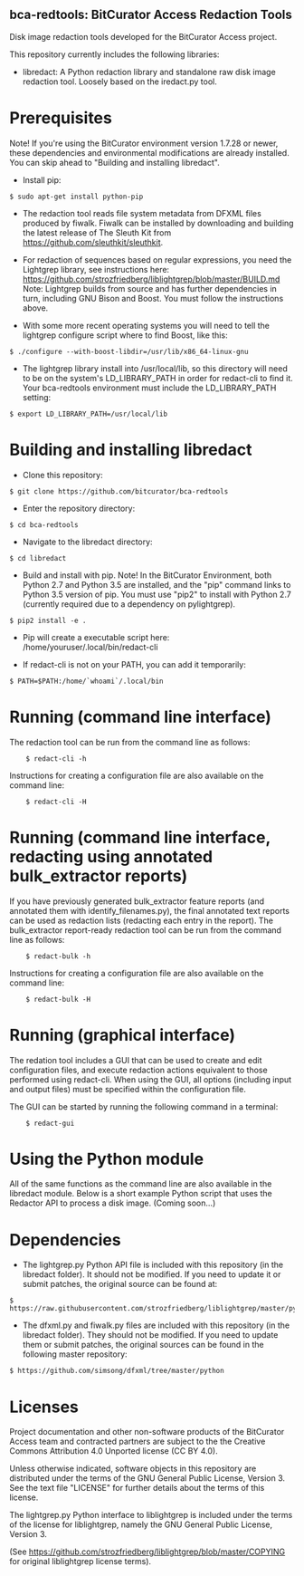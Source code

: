 bca-redtools: BitCurator Access Redaction Tools
-----------------------------------------------

Disk image redaction tools developed for the BitCurator Access project.

This repository currently includes the following libraries:

* libredact: A Python redaction library and standalone raw disk image redaction tool. Loosely based on the iredact.py tool.

# Prerequisites

Note! If you're using the BitCurator environment version 1.7.28 or newer, these dependencies and environmental modifications are already installed. You can skip ahead to "Building and installing libredact".

  * Install pip:
```shell
$ sudo apt-get install python-pip
```
  * The redaction tool reads file system metadata from DFXML files produced by fiwalk. Fiwalk can be installed by downloading and building the latest release of The Sleuth Kit from https://github.com/sleuthkit/sleuthkit.

  * For redaction of sequences based on regular expressions, you need the Lightgrep library, see instructions here:
https://github.com/strozfriedberg/liblightgrep/blob/master/BUILD.md
Note: Lightgrep builds from source and has further dependencies in turn, including GNU Bison and Boost. You must follow the instructions above.
  * With some more recent operating systems you will need to tell the lightgrep configure script where to find Boost, like this:
```shell
$ ./configure --with-boost-libdir=/usr/lib/x86_64-linux-gnu
```
  * The lightgrep library install into /usr/local/lib, so this directory will need to be on the system's LD_LIBRARY_PATH in order for redact-cli to find it. Your bca-redtools environment must include the LD_LIBRARY_PATH setting:
```shell
$ export LD_LIBRARY_PATH=/usr/local/lib
```

# Building and installing libredact
* Clone this repository:
```shell
$ git clone https://github.com/bitcurator/bca-redtools
```
* Enter the repository directory:
```shell
$ cd bca-redtools
```
* Navigate to the libredact directory:
```shell
$ cd libredact
```
* Build and install with pip. Note! In the BitCurator Environment, both Python 2.7 and Python 3.5 are installed, and the "pip" command links to Python 3.5 version of pip. You must use "pip2" to install with Python 2.7 (currently required due to a dependency on pylightgrep).
```shell
$ pip2 install -e .
```
* Pip will create a executable script here: /home/youruser/.local/bin/redact-cli

* If redact-cli is not on your PATH, you can add it temporarily:
```shell
$ PATH=$PATH:/home/`whoami`/.local/bin
```

# Running (command line interface)

The redaction tool can be run from the command line as follows:
```shell
    $ redact-cli -h
```
Instructions for creating a configuration file are also available on the command line:
```shell
    $ redact-cli -H
```
# Running (command line interface, redacting using annotated bulk_extractor reports)

If you have previously generated bulk_extractor feature reports (and annotated them with identify_filenames.py), the final annotated text reports can be used as redaction lists (redacting each entry in the report).  The bulk_extractor report-ready redaction tool can be run from the command line as follows:
```shell
    $ redact-bulk -h
```
Instructions for creating a configuration file are also available on the command line:
```shell
    $ redact-bulk -H
```

# Running (graphical interface)

The redation tool includes a GUI that can be used to create and edit configuration files, and execute redaction actions equivalent to those performed using redact-cli. When using the GUI, all options (including input and output files) must be specified within the configuration file.

The GUI can be started by running the following command in a terminal:
```shell
    $ redact-gui
```

# Using the Python module

All of the same functions as the command line are also available in the
libredact module. Below is a short example Python script that uses the
Redactor API to process a disk image. (Coming soon...)

# Dependencies

  * The lightgrep.py Python API file is included with this repository (in the libredact folder). It should not be modified. If you need to update it or submit patches, the original source can be found at:
```shell
$ https://raw.githubusercontent.com/strozfriedberg/liblightgrep/master/pylightgrep/lightgrep.py
```

  * The dfxml.py and fiwalk.py files are included with this repository (in the libredact folder). They should not be modified. If you need to update them or submit patches, the original sources can be found in the following master repository:
```shell
$ https://github.com/simsong/dfxml/tree/master/python
```

# Licenses

Project documentation and other non-software products of the BitCurator Access team and contracted partners are subject to the the Creative Commons Attribution 4.0 Unported license (CC BY 4.0).

Unless otherwise indicated, software objects in this repository are distributed under the terms of the GNU General Public License, Version 3. See the text file "LICENSE" for further details about the terms of this license.

The lightgrep.py Python interface to liblightgrep is included under the terms of the license for liblightgrep, namely the GNU General Public License, Version 3. 

(See https://github.com/strozfriedberg/liblightgrep/blob/master/COPYING for original liblightgrep license terms).
